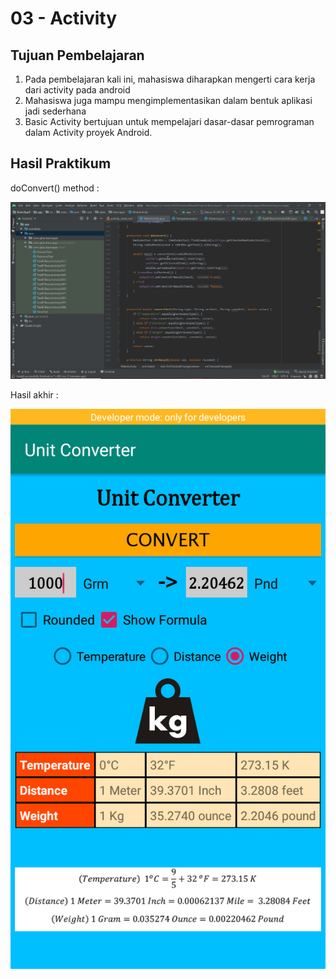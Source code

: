 # 03 - Activity

## Tujuan Pembelajaran

1. Pada pembelajaran kali ini, mahasiswa diharapkan mengerti cara kerja dari activity pada android
2. Mahasiswa juga mampu mengimplementasikan dalam bentuk aplikasi jadi sederhana
3. Basic Activity bertujuan untuk mempelajari dasar-dasar pemrograman dalam Activity proyek Android.

## Hasil Praktikum

doConvert() method :

![doConvert()](img/ss-doConvert.png)

Hasil akhir :

![Hasil Akhir](img/hasil-akhir.png)

